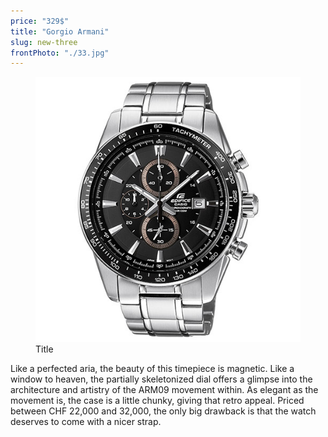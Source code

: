 ```yaml
---
price: "329$"
title: "Gorgio Armani"
slug: new-three
frontPhoto: "./33.jpg"
---
```


<!-- markdownlint-disable MD033 -->


<figure class="figure">
    <img src="./33.jpg" alt="Title"/>
    <figcaption class="figure__caption">Title</figcaption>
</figure>

Like a perfected aria, the beauty of this timepiece is magnetic. Like a window to heaven, the partially skeletonized dial offers a glimpse into the architecture and artistry of the ARM09 movement within.  As elegant as the movement is, the case is a little chunky, giving that retro appeal. Priced between CHF 22,000 and 32,000, the only big drawback is that the watch deserves to come with a nicer strap.